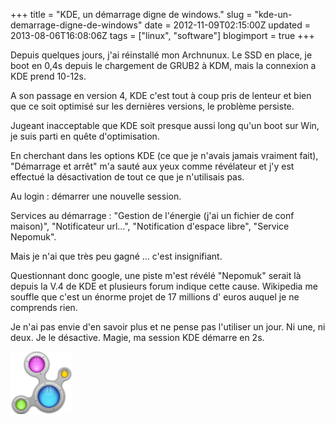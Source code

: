 +++
title = "KDE, un démarrage digne de windows."
slug = "kde-un-demarrage-digne-de-windows"
date = 2012-11-09T02:15:00Z
updated = 2013-08-06T16:08:06Z
tags = ["linux", "software"]
blogimport = true
+++

Depuis quelques jours, j'ai réinstallé mon Archnunux. Le SSD en place, je boot en 0,4s depuis le chargement de GRUB2 à KDM, mais la connexion a KDE prend 10-12s.

A son passage en version 4, KDE c'est tout à coup pris de lenteur et bien que ce soit optimisé sur les dernières versions, le problème persiste.

Jugeant inacceptable que KDE soit presque aussi long qu'un boot sur Win, je suis parti en quête d'optimisation.

En cherchant dans les options KDE (ce que je n'avais jamais vraiment fait), "Démarrage et arrêt" m'a sauté aux yeux comme révélateur et j'y est effectué la désactivation de tout ce que je n'utilisais pas.

Au login : démarrer une nouvelle session.

Services au démarrage : "Gestion de l'énergie (j'ai un fichier de conf maison)", "Notificateur url...", "Notification d'espace libre", "Service Nepomuk".

Mais je n'ai que très peu gagné ... c'est insignifiant.

Questionnant donc google, une piste m'est révélé "Nepomuk" serait là depuis la V.4 de KDE et plusieurs forum indique cette cause. Wikipedia me souffle que c'est un énorme projet de 17 millions d' euros auquel je ne comprends rien.

Je n'ai pas envie d'en savoir plus et ne pense pas l'utiliser un jour. Ni une, ni deux. Je le désactive. Magie, ma session KDE démarre en 2s.

![Image de presentation](/images/100px-Nepomuk.svg.png "")
